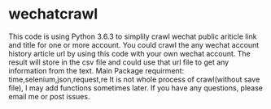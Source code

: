 # wechatcrawl
This code is using Python 3.6.3 to simplily crawl wechat public ariticle link and title for one or more account.
You could crawl the any wechat account history article url by using this code with your own wechat account.
The result will store in the csv file and could use that url file to get any information from the text.
Main Package requirment:
time,selenium,json,request,re
It is not whole process of crawl(without save file), I may add functions sometimes later. If you have any questions,
please email me or post issues.
